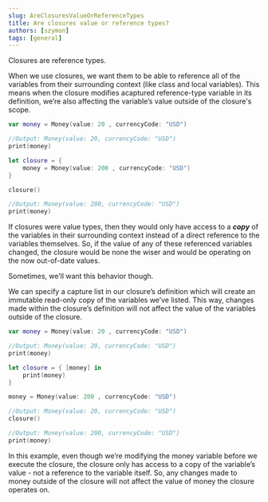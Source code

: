 ```yaml
---
slug: AreClosuresValueOrReferenceTypes
title: Are closures value or reference types?
authors: [szymon]
tags: [general]
---
```



Closures are reference types.

When we use closures, we want them to be able to reference all of the variables from their surrounding context (like class and local variables).
This means when the closure modifies acaptured reference-type variable in its definition, we’re also affecting the variable’s value outside of the closure's scope.

```swift
var money = Money(value: 20 , currencyCode: "USD")

//Output: Money(value: 20, currencyCode: "USD")
print(money)

let closure = {
    money = Money(value: 200 , currencyCode: "USD")
}

closure()

//Output: Money(value: 200, currencyCode: "USD")
print(money)
```

If closures were value types, then they would only have access to a **_copy_** of the variables in their surrounding context instead of a direct reference to the variables themselves.
So, if the value of any of these referenced variables changed, the closure would be none the wiser and would be operating on the now out-of-date values.

Sometimes, we’ll want this behavior though.

We can specify a capture list in our closure’s definition which will create an immutable read-only copy of the variables we’ve listed.
This way, changes made within the closure’s definition will not affect the value of the variables outside of the closure.

```swift
var money = Money(value: 20 , currencyCode: "USD")

//Output: Money(value: 20, currencyCode: "USD")
print(money)

let closure = { [money] in
    print(money)
}

money = Money(value: 200 , currencyCode: "USD")

//Output: Money(value: 20, currencyCode: "USD")
closure()

//Output: Money(value: 200, currencyCode: "USD")
print(money)
```

In this example, even though we’re modifying the money variable before we execute the closure, the closure only has access to a copy of the variable’s value - not a reference to the variable itself.
So, any changes made to money outside of the closure will not affect the value of money the closure operates on.

